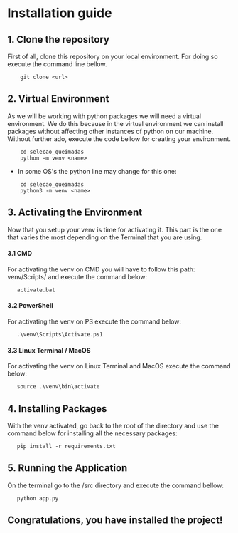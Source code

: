 # Installation guide
## 1. Clone the repository
First of all, clone this repository on your local environment. For doing so execute the command line bellow.

```console
    git clone <url>
```

## 2. Virtual Environment
As we will be working with python packages we will need a virtual environment. We do this because in the virtual environment we can install packages without affecting other instances of python on our machine.
Without further ado, execute the code bellow for creating your environment.

```console
    cd selecao_queimadas
    python -m venv <name>
```

- In some OS's the python line may change for this one:
```console
    cd selecao_queimadas
    python3 -m venv <name>
```

## 3. Activating the Environment
Now that you setup your venv is time for activating it. This part is the one that varies the most depending on the Terminal that you are using.

#### 3.1 CMD
For activating the venv on CMD you will have to follow this path: venv/Scripts/ and execute the command below:

```console
   activate.bat
```

#### 3.2 PowerShell
For activating the venv on PS execute the command below:

```console
   .\venv\Scripts\Activate.ps1
```

#### 3.3 Linux Terminal / MacOS
For activating the venv on Linux Terminal and MacOS execute the command below:

```console
   source .\venv\bin\activate
```

## 4. Installing Packages
With the venv activated, go back to the root of the directory and use the command below for installing all the necessary packages:

```console
   pip install -r requirements.txt
```

## 5. Running the Application
On the terminal go to the /src directory and execute the command bellow:

```console
   python app.py
```

## Congratulations, you have installed the project!